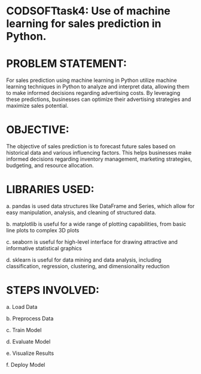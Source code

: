 # CODSOFTtask4: Use of machine learning for sales prediction in Python.
# PROBLEM STATEMENT:
 For sales prediction using machine learning in Python utilize machine learning techniques in Python to analyze and interpret data, allowing them to make informed decisions regarding advertising costs. By leveraging these predictions, businesses can optimize their advertising strategies and maximize sales potential.
 
# OBJECTIVE:
 The objective of sales prediction is to forecast future sales based on historical data and various influencing factors. This helps businesses make informed decisions regarding inventory management, marketing strategies, budgeting, and resource allocation.
 
 # LIBRARIES USED:
  
  a. pandas is used data structures like DataFrame and Series, which allow for easy manipulation, analysis, and cleaning of structured data.

  b. matplotlib is useful for a wide range of plotting capabilities, from basic line plots to complex 3D plots

  c. seaborn is useful for high-level interface for drawing attractive and informative statistical graphics
  
  d. sklearn is useful for data mining and data analysis, including classification, regression, clustering, and dimensionality reduction

# STEPS INVOLVED:

  a. Load Data
  
  b.	Preprocess Data
  
  c.	Train Model
  
  d.	Evaluate Model
  
  e.	Visualize Results
  
  f.	Deploy Model



